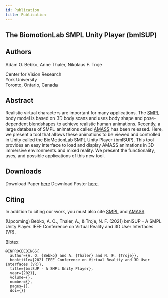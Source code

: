 ```yaml
---
id: Publication
title: Publication
---
```




## The BiomotionLab SMPL Unity Player (bmlSUP)

## Authors

Adam O. Bebko, Anne Thaler,
Nikolaus F. Troje 

Center for Vision Research  
York University  
Toronto, Ontario, Canada


## Abstract
Realistic virtual characters are important for many applications. The [SMPL](https://smpl.is.tue.mpg.de) body model is based on 3D body scans and uses body shape and pose-dependent blendshapes to achieve realistic human animations. Recently, a large database of SMPL animations called [AMASS](https://amass.is.tue.mpg.de) has been released. Here, we present a tool that allows these animations to be viewed and controlled in Unity called the BioMotionLab SMPL Unity Player (bmlSUP). This tool provides an easy interface to load and display AMASS animations in 3D immersive environments and mixed reality. We present the functionality, uses, and possible applications of this new tool.


## Downloads

Download Paper [here](assets/bmlSUP_IEEEVR2021_Paper.pdf)
Download Poster [here](assets/bmlSUP_IEEEVR2021_poster.pptx).

## Citing

In addition to citing our work, you must also cite [SMPL](https://smpl.is.tue.mpg.de) and [AMASS](https://amass.is.tue.mpg.de).

(Upcoming) Bebko, A. O., Thaler, A., & Troje, N. F. (2021) bmlSUP – A SMPL Unity Player. IEEE Conference on Virtual Reality and 3D User Interfaces (VR).

Bibtex:
```
@INPROCEEDINGS{
  author={A. O. {Bebko} and A. {Thaler} and N. F. {Troje}},
  booktitle={2021 IEEE Conference on Virtual Reality and 3D User Interfaces (VR)}, 
  title={bmlSUP - A SMPL Unity Player}, 
  year={2021},
  volume={},
  number={},
  pages={},
  doi={}}
```
